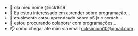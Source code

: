 - 👋 ola meu nome @rick1619
- 👀 Eu estou interessado em aprender sobre programação...
- 🌱 atualmente estou aprendendo sobre p5.js e scrach...
- 💞️ estou procurando colaborar com programações...
- 📫 como chegar ate mim via email ricksimioni10@gmail.com

<!---
rick1619/rick1619 is a ✨ special ✨ repository because its `README.md` (this file) appears on your GitHub profile.
You can click the Preview link to take a look at your changes.
--->
